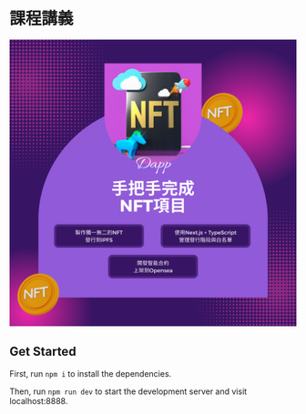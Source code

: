 # 課程講義

![Course Summarize](.github/course-summarize.png)

## Get Started

First, run `npm i` to install the dependencies.

Then, run `npm run dev` to start the development server and visit localhost:8888.
